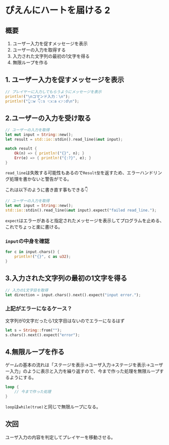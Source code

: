 # ぴえんにハートを届ける 2

## 概要

1. ユーザー入力を促すメッセージを表示
2. ユーザーの入力を取得する
3. 入力された文字列の最初の1文字を得る
4. 無限ループを作る

## 1. ユーザー入力を促すメッセージを表示

```rust
// プレイヤーに入力してもらうようにメッセージを表示
println!("\nコマンド入力：\n");
println!("👆:w 👇:s 👈:a 👉:d\n");
```



## 2.ユーザーの入力を受け取る

```rust
// ユーザーの入力を取得
let mut input = String::new();
let result = std::io::stdin().read_line(&mut input);

match result {
    Ok(n) => { println!("{}", n); }
    Err(e) => { println!("{:?}", e); }
}
```

`read_line`は失敗する可能性もあるので`Result型`を返すため、エラーハンドリング処理を書かないと警告がでる。

これは以下のように書き直す事もできる👇



```rust
// ユーザーの入力を取得
let mut input = String::new();
std::io::stdin().read_line(&mut input).expect("failed read_line.");
```

`expect`はエラーがあると指定されたメッセージを表示してプログラムを止める、これでちょっと楽に書ける。



### `input`の中身を確認

```rust
for c in input.chars() {
    println!("{}", c as u32);
}
```



## 3.入力された文字列の最初の1文字を得る

```rust
// 入力の1文字目を取得
let direction = input.chars().next().expect("input error.");
```



### 上記がエラーになるケース？

文字列が0文字だったら1文字目はないのでエラーになるはず

```rust
let s = String::from("");
s.chars().next().expect("error");
```



## 4.無限ループを作る

ゲームの基本の流れは「ステージを表示→ユーザ入力→ステージを表示→ユーザー入力」のように表示と入力を繰り返すので、今まで作った処理を無限ループするようにする。

```rust
loop {
    // 今まで作った処理
}
```



`loop`は`while(true)`と同じで無限ループになる。



## 次回

ユーザ入力の内容を判定してプレイヤーを移動させる。
